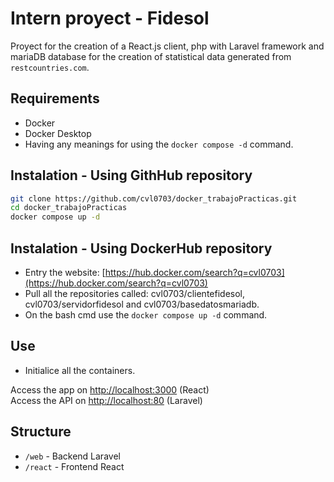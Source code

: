 # Intern proyect - Fidesol

Proyect for the creation of a React.js client, php with Laravel framework and mariaDB database for the creation of statistical data generated from `restcountries.com`.

## Requirements

- Docker
- Docker Desktop
- Having any meanings for using the `docker compose -d` command.
  
## Instalation - Using GithHub repository

```bash
git clone https://github.com/cvl0703/docker_trabajoPracticas.git
cd docker_trabajoPracticas
docker compose up -d
```

## Instalation - Using DockerHub repository

- Entry the website: [https://hub.docker.com/search?q=cvl0703](https://hub.docker.com/search?q=cvl0703)
- Pull all the repositories called: cvl0703/clientefidesol, cvl0703/servidorfidesol and cvl0703/basedatosmariadb.
- On the bash cmd use the `docker compose up -d` command.

## Use

- Initialice all the containers.

Access the app on [http://localhost:3000](http://localhost:3000) (React)  
Access the API on [http://localhost:80](http://localhost:80) (Laravel)

## Structure

- `/web` - Backend Laravel
- `/react` - Frontend React
